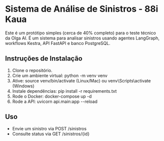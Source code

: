 # Sistema de Análise de Sinistros - 88i Kaua

Este é um protótipo simples (cerca de 40% completo) para o teste técnico da Olga AI.
É um sistema para analisar sinistros usando agentes LangGraph, workflows Kestra, API FastAPI e banco PostgreSQL.

## Instruções de Instalação

1. Clone o repositório.
2. Crie um ambiente virtual: python -m venv venv
3. Ative: source venv/bin/activate (Linux/Mac) ou venv\Scripts\activate (Windows)
4. Instale dependências: pip install -r requirements.txt
5. Rode o Docker: docker-compose up -d
6. Rode a API: uvicorn api.main:app --reload

## Uso

- Envie um sinistro via POST /sinistros
- Consulte status via GET /sinistros/{id}

